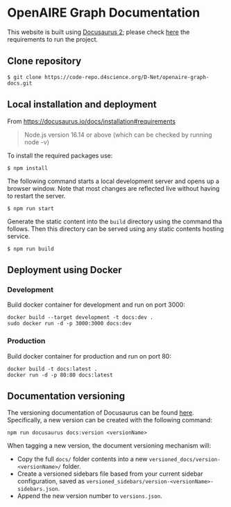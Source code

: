 # OpenAIRE Graph Documentation

This website is built using [Docusaurus 2](https://docusaurus.io/); please check [here](https://docusaurus.io/docs/installation#requirements) the requirements to run the project.

## Clone repository
```
$ git clone https://code-repo.d4science.org/D-Net/openaire-graph-docs.git
```

## Local installation and deployment

From https://docusaurus.io/docs/installation#requirements 
> Node.js version 16.14 or above (which can be checked by running node -v) 



To install the required packages use:
```
$ npm install
```

The following command starts a local development server and opens up a browser window. Note that most changes are reflected live without having to restart the server.
```
$ npm run start
```

Generate the static content into the `build` directory using the command tha follows. Then this directory can be served using any static contents hosting service.

```
$ npm run build
```

## Deployment using Docker

### Development

Build docker container for development and run on port 3000:
```
docker build --target development -t docs:dev .
sudo docker run -d -p 3000:3000 docs:dev
```

### Production

Build docker container for production and run on port 80:
```
docker build -t docs:latest .
docker run -d -p 80:80 docs:latest
```

## Documentation versioning 
The versioning documentation of Docusaurus can be found [here](https://docusaurus.io/docs/versioning).
Specifically, a new version can be created with the following command: 
```
npm run docusaurus docs:version <versionName>
```

When tagging a new version, the document versioning mechanism will:

* Copy the full `docs/` folder contents into a new `versioned_docs/version-<versionName>/` folder.
* Create a versioned sidebars file based from your current sidebar configuration, saved as `versioned_sidebars/version-<versionName>-sidebars.json`.
* Append the new version number to `versions.json`.
